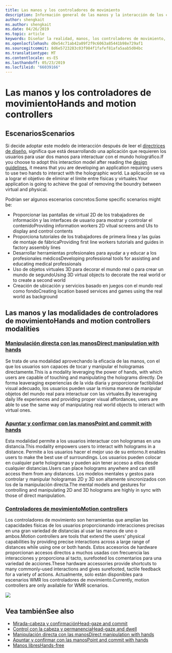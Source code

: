 ```yaml
---
title: Las manos y los controladores de movimiento
description: Información general de las manos y la interacción de los controladores de movimiento
author: shengkait
ms.author: shengkait
ms.date: 04/26/2019
ms.topic: article
keywords: Diseñar la realidad, manos, los controladores de movimiento, interacción, mixta
ms.openlocfilehash: d0e54c71ab42a09f2f9c6063a85441b98e729af1
ms.sourcegitcommit: 8d6e5723283c03f984f1fafef81afa5aab5d04bc
ms.translationtype: MT
ms.contentlocale: es-ES
ms.lasthandoff: 05/23/2019
ms.locfileid: "66039166"
---
```

# <a name="hands-and-motion-controllers"></a><span data-ttu-id="1ad5c-104">Las manos y los controladores de movimiento</span><span class="sxs-lookup"><span data-stu-id="1ad5c-104">Hands and motion controllers</span></span>
## <a name="scenarios"></a><span data-ttu-id="1ad5c-105">Escenarios</span><span class="sxs-lookup"><span data-stu-id="1ad5c-105">Scenarios</span></span>
<span data-ttu-id="1ad5c-106">Si decide adoptar este modelo de interacción después de leer el [directrices de diseño](interaction-fundamentals.md), significa que está desarrollando una aplicación que requieren los usuarios para usar dos manos para interactuar con el mundo holográfico.</span><span class="sxs-lookup"><span data-stu-id="1ad5c-106">If you choose to adopt this interaction model after reading the [design guidelines](interaction-fundamentals.md), it means that you are developing an application requiring users to use two hands to interact with the holographic world.</span></span> <span data-ttu-id="1ad5c-107">La aplicación se va a lograr el objetivo de eliminar el límite entre físicas y virtuales.</span><span class="sxs-lookup"><span data-stu-id="1ad5c-107">Your application is going to achieve the goal of removing the boundry between virtual and physical.</span></span>

<span data-ttu-id="1ad5c-108">Podrían ser algunos escenarios concretos:</span><span class="sxs-lookup"><span data-stu-id="1ad5c-108">Some specific scenarios might be:</span></span>
* <span data-ttu-id="1ad5c-109">Proporcionar las pantallas de virtual 2D de los trabajadores de información y las interfaces de usuario para mostrar y controlar el contenido</span><span class="sxs-lookup"><span data-stu-id="1ad5c-109">Providing information workers 2D vitual screens and UIs to display and control contents</span></span>
* <span data-ttu-id="1ad5c-110">Proporciona tutoriales de los trabajadores de primera línea y las guías de montaje de fábrica</span><span class="sxs-lookup"><span data-stu-id="1ad5c-110">Providing first line workers tutorials and guides in factory assembly lines</span></span>
* <span data-ttu-id="1ad5c-111">Desarrollar herramientas profesionales para ayudar a y educar a los profesionales médicos</span><span class="sxs-lookup"><span data-stu-id="1ad5c-111">Developing professional tools for assisting and educating medical professionals</span></span>  
* <span data-ttu-id="1ad5c-112">Uso de objetos virtuales 3D para decorar el mundo real o para crear un mundo de segundo</span><span class="sxs-lookup"><span data-stu-id="1ad5c-112">Using 3D virtual objects to decorate the real world or to create a second world</span></span> 
* <span data-ttu-id="1ad5c-113">Creación de ubicación y servicios basado en juegos con el mundo real como fondo</span><span class="sxs-lookup"><span data-stu-id="1ad5c-113">Creating location based services and games using the real world as background</span></span>

## <a name="hands-and-motion-controllers-modalities"></a><span data-ttu-id="1ad5c-114">Las manos y las modalidades de controladores de movimiento</span><span class="sxs-lookup"><span data-stu-id="1ad5c-114">Hands and motion controllers modalities</span></span>
### <a name="direct-manipulation-with-handsdirect-manipulationmd"></a>[<span data-ttu-id="1ad5c-115">Manipulación directa con las manos</span><span class="sxs-lookup"><span data-stu-id="1ad5c-115">Direct manipulation with hands</span></span>](direct-manipulation.md)
<span data-ttu-id="1ad5c-116">Se trata de una modalidad aprovechando la eficacia de las manos, con el que los usuarios son capaces de tocar y manipular el hologramas directamente.</span><span class="sxs-lookup"><span data-stu-id="1ad5c-116">This is a modality leveraging the power of hands, with which users are capable of touching and manipulating the holograms directly.</span></span> <span data-ttu-id="1ad5c-117">De forma leaveraging experiencias de la vida diaria y proporcionar factibilidad visual adecuado, los usuarios pueden usar la misma manera de manipular objetos del mundo real para interactuar con las virtuales.</span><span class="sxs-lookup"><span data-stu-id="1ad5c-117">By leaveraging daily life experiences and providing proper visual affordances, users are able to use the same way of manipulating real world objects to interact with virtual ones.</span></span>   

### <a name="point-and-commit-with-handspoint-and-commitmd"></a>[<span data-ttu-id="1ad5c-118">Apuntar y confirmar con las manos</span><span class="sxs-lookup"><span data-stu-id="1ad5c-118">Point and commit with hands</span></span>](point-and-commit.md)
<span data-ttu-id="1ad5c-119">Esta modalidad permite a los usuarios interactuar con hologramas en una distancia.</span><span class="sxs-lookup"><span data-stu-id="1ad5c-119">This modality empowers users to interact with holograms in a distance.</span></span> <span data-ttu-id="1ad5c-120">Permite a los usuarios hacer el mejor uso de su entorno.</span><span class="sxs-lookup"><span data-stu-id="1ad5c-120">It enables users to make the best use of surroundings.</span></span> <span data-ttu-id="1ad5c-121">Los usuarios pueden colocar en cualquier parte hologramas y pueden aún tener acceso a ellos desde cualquier distancias.</span><span class="sxs-lookup"><span data-stu-id="1ad5c-121">Users can place holograms anywhere and can still access them from any distances.</span></span> <span data-ttu-id="1ad5c-122">Los modelos mentales y gestos para controlar y manipular hologramas 2D y 3D son altamente sincronizados con los de la manipulación directa.</span><span class="sxs-lookup"><span data-stu-id="1ad5c-122">The mental models and gestures for controlling and manipulating 2D and 3D holograms are highly in sync with those of direct manipulation.</span></span>

### <a name="motion-controllersmotion-controllersmd"></a>[<span data-ttu-id="1ad5c-123">Controladores de movimiento</span><span class="sxs-lookup"><span data-stu-id="1ad5c-123">Motion controllers</span></span>](motion-controllers.md)
<span data-ttu-id="1ad5c-124">Los controladores de movimiento son herramientas que amplían las capacidades físicas de los usuarios proporcionando interacciones precisas en una gran variedad de distancias al usar las manos de uno o ambos.</span><span class="sxs-lookup"><span data-stu-id="1ad5c-124">Motion controllers are tools that extend the users' physical capabilities by providing precise interactions across a large range of distances while using one or both hands.</span></span> <span data-ttu-id="1ad5c-125">Estos accesorios de hardware proporcionan accesos directos a muchos usadas con frecuencia las interacciones y proporciona al tacto, surefooted los comentarios para una variedad de acciones.</span><span class="sxs-lookup"><span data-stu-id="1ad5c-125">These hardware accessories provide shortcuts to many commonly-used interactions and gives surefooted, tactile feedback for a variety of actions.</span></span> <span data-ttu-id="1ad5c-126">Actualmente, solo están disponibles para escenarios WMR los controladores de movimiento.</span><span class="sxs-lookup"><span data-stu-id="1ad5c-126">Currently, motion controllers are only available for WMR scenarios.</span></span> 

![](images/Hands-and-controllers-720px.jpg)<br>

## <a name="see-also"></a><span data-ttu-id="1ad5c-127">Vea también</span><span class="sxs-lookup"><span data-stu-id="1ad5c-127">See also</span></span>
* [<span data-ttu-id="1ad5c-128">Mirada-cabeza y confirmación</span><span class="sxs-lookup"><span data-stu-id="1ad5c-128">Head-gaze and commit</span></span>](gaze-and-commit.md)
* [<span data-ttu-id="1ad5c-129">Control con la cabeza y permanencia</span><span class="sxs-lookup"><span data-stu-id="1ad5c-129">Head-gaze and dwell</span></span>](gaze-and-dwell.md)
* [<span data-ttu-id="1ad5c-130">Manipulación directa con las manos</span><span class="sxs-lookup"><span data-stu-id="1ad5c-130">Direct manipulation with hands</span></span>](direct-manipulation.md)
* [<span data-ttu-id="1ad5c-131">Apuntar y confirmar con las manos</span><span class="sxs-lookup"><span data-stu-id="1ad5c-131">Point and commit with hands</span></span>](point-and-commit.md)
* [<span data-ttu-id="1ad5c-132">Manos libres</span><span class="sxs-lookup"><span data-stu-id="1ad5c-132">Hands-free</span></span>](hands-free.md)
